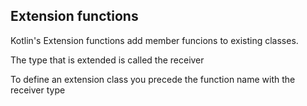 
## Extension functions

Kotlin's Extension functions add member funcions to existing classes.

The type that is extended is called the receiver

To define an extension class you precede the function name with the receiver type

